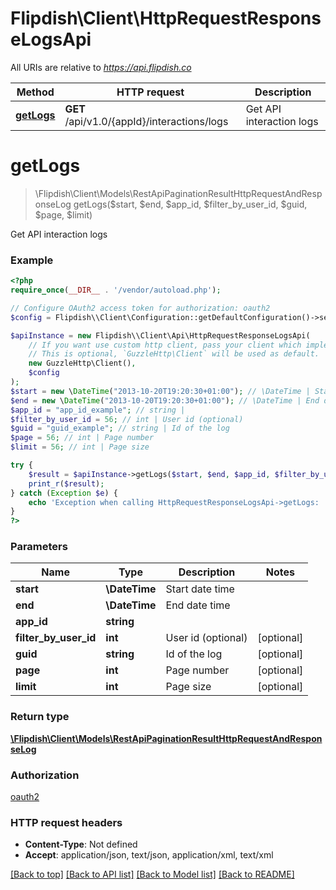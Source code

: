 # Flipdish\\Client\HttpRequestResponseLogsApi

All URIs are relative to *https://api.flipdish.co*

Method | HTTP request | Description
------------- | ------------- | -------------
[**getLogs**](HttpRequestResponseLogsApi.md#getLogs) | **GET** /api/v1.0/{appId}/interactions/logs | Get API interaction logs


# **getLogs**
> \Flipdish\\Client\Models\RestApiPaginationResultHttpRequestAndResponseLog getLogs($start, $end, $app_id, $filter_by_user_id, $guid, $page, $limit)

Get API interaction logs

### Example
```php
<?php
require_once(__DIR__ . '/vendor/autoload.php');

// Configure OAuth2 access token for authorization: oauth2
$config = Flipdish\\Client\Configuration::getDefaultConfiguration()->setAccessToken('YOUR_ACCESS_TOKEN');

$apiInstance = new Flipdish\\Client\Api\HttpRequestResponseLogsApi(
    // If you want use custom http client, pass your client which implements `GuzzleHttp\ClientInterface`.
    // This is optional, `GuzzleHttp\Client` will be used as default.
    new GuzzleHttp\Client(),
    $config
);
$start = new \DateTime("2013-10-20T19:20:30+01:00"); // \DateTime | Start date time
$end = new \DateTime("2013-10-20T19:20:30+01:00"); // \DateTime | End date time
$app_id = "app_id_example"; // string | 
$filter_by_user_id = 56; // int | User id (optional)
$guid = "guid_example"; // string | Id of the log
$page = 56; // int | Page number
$limit = 56; // int | Page size

try {
    $result = $apiInstance->getLogs($start, $end, $app_id, $filter_by_user_id, $guid, $page, $limit);
    print_r($result);
} catch (Exception $e) {
    echo 'Exception when calling HttpRequestResponseLogsApi->getLogs: ', $e->getMessage(), PHP_EOL;
}
?>
```

### Parameters

Name | Type | Description  | Notes
------------- | ------------- | ------------- | -------------
 **start** | **\DateTime**| Start date time |
 **end** | **\DateTime**| End date time |
 **app_id** | **string**|  |
 **filter_by_user_id** | **int**| User id (optional) | [optional]
 **guid** | **string**| Id of the log | [optional]
 **page** | **int**| Page number | [optional]
 **limit** | **int**| Page size | [optional]

### Return type

[**\Flipdish\\Client\Models\RestApiPaginationResultHttpRequestAndResponseLog**](../Model/RestApiPaginationResultHttpRequestAndResponseLog.md)

### Authorization

[oauth2](../../README.md#oauth2)

### HTTP request headers

 - **Content-Type**: Not defined
 - **Accept**: application/json, text/json, application/xml, text/xml

[[Back to top]](#) [[Back to API list]](../../README.md#documentation-for-api-endpoints) [[Back to Model list]](../../README.md#documentation-for-models) [[Back to README]](../../README.md)

